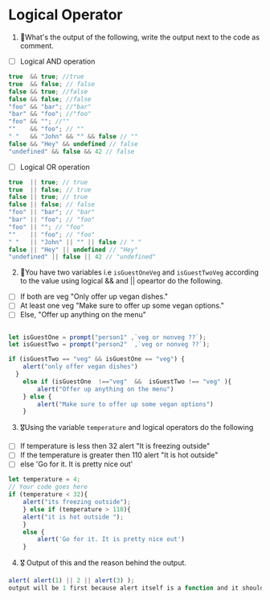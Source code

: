 # Logical Operator

1. 🥇What's the output of the following, write the output next to the code as comment.

* [ ] Logical AND operation

```js
true  && true; //true
true  && false; // false 
false && true; //false 
false && false; //false 
"foo" && "bar"; //"bar"
"bar" && "foo"; //"foo"
"foo" && ""; //""
""    && "foo"; // ""
" "   && "John" && "" && false // ""
false && "Hey" && undefined // false 
"undefined" && false && 42 // false 
```

* [ ] Logical OR operation
```js
true  || true; // true 
true  || false; // true 
false || true; // true 
false || false; // false 
"foo" || "bar"; // "bar"
"bar" || "foo"; // "foo"
"foo" || ""; // "foo"
""    || "foo"; // "foo"
" "   || "John" || "" || false // " "
false || "Hey" || undefined // "Hey"
"undefined" || false || 42 // "undefined"
```

2. 🥈You have two variables i.e `isGuestOneVeg` and  `isGuestTwoVeg` according to the value using logical && and || opeartor do the following.

* [ ] If both are veg "Only offer up vegan dishes."
* [ ] At least one veg  "Make sure to offer up some vegan options."
* [ ] Else, "Offer up anything on the menu"

```js

let isGuestOne = prompt("person1" ,`veg or nonveg ??`);
let isGuestTwo = prompt("person2"  ,`veg or nonveg ??`);

if (isGuestTwo == "veg" && isGuestOne == "veg") {
	alert("only offer vegan dishes")
  }
	else if (isGuestOne  !=="veg"  &&  isGuestTwo !== "veg" ){
		alert("Offer up anything on the menu")
	} else {
		alert("Make sure to offer up some vegan options")
	}

```

3. 🎖Using the variable `temperature` and logical operators do the following
* [ ] If temperature is less then 32 alert "It is freezing outside"
* [ ] If the temperature is greater then 110 alert "It is hot outside"
* [ ] else 'Go for it. It is pretty nice out'
```js
let temperature = 4;
// Your code goes here
if (temperature < 32){
	alert("its freezing outside");
	} else if (temperature > 110){
	alert("it is hot outside ");
	}
	else {
		alert('Go for it. It is pretty nice out')
	}


```

4. 🎖 Output of this and the reason behind the output.
```js
alert( alert(1) || 2 || alert(3) );
output will be 1 first because alert itself is a function and it should display the value inside it and again it will show undefined as its not defined so it will move forward and look for truthy value so it's  2 next to it which is truthy.
```